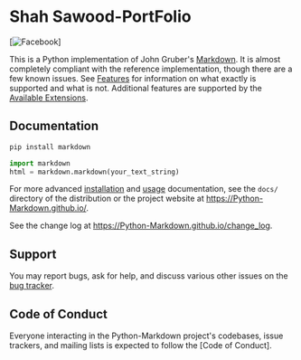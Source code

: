 Shah Sawood-PortFolio
===================

[![Facebook][fb-button]]


[fb-button]: https://www.facebook.com/shahsawood.delta.9

This is a Python implementation of John Gruber's [Markdown][].
It is almost completely compliant with the reference implementation,
though there are a few known issues. See [Features][] for information
on what exactly is supported and what is not. Additional features are
supported by the [Available Extensions][].

[Python-Markdown]: https://Python-Markdown.github.io/
[Markdown]: https://daringfireball.net/projects/markdown/
[Features]: https://Python-Markdown.github.io#Features
[Available Extensions]: https://Python-Markdown.github.io/extensions

Documentation
-------------

```bash
pip install markdown
```
```python
import markdown
html = markdown.markdown(your_text_string)
```

For more advanced [installation] and [usage] documentation, see the `docs/` directory
of the distribution or the project website at <https://Python-Markdown.github.io/>.

[installation]: https://python-markdown.github.io/install/
[usage]: https://python-markdown.github.io/reference/

See the change log at <https://Python-Markdown.github.io/change_log>.

Support
-------

You may report bugs, ask for help, and discuss various other issues on the [bug tracker][].

[bug tracker]: https://github.com/Python-Markdown/markdown/issues

Code of Conduct
---------------

Everyone interacting in the Python-Markdown project's codebases, issue trackers,
and mailing lists is expected to follow the [Code of Conduct].

